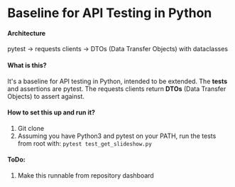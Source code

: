 # Baseline for API Testing in Python

#### Architecture

pytest -> requests clients -> DTOs (Data Transfer Objects) with dataclasses

#### What is this?

It's a baseline for API testing in Python, intended to be extended. The **tests** and assertions are pytest. The requests clients return **DTOs** (Data Transfer Objects) to assert against.

#### How to set this up and run it?

1. Git clone
2. Assuming you have Python3 and pytest on your PATH, run the tests from root with: `pytest test_get_slideshow.py`

#### ToDo:

1. Make this runnable from repository dashboard